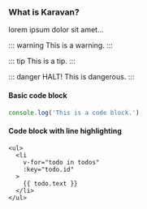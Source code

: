 ### What is Karavan?
lorem ipsum dolor sit amet...

::: warning
This is a warning.
:::

::: tip
This is a tip.
:::

::: danger HALT!
This is dangerous.
:::

#### Basic code block
```js
console.log('This is a code block.')
```

#### Code block with line highlighting
``` html{2}
<ul>
  <li
    v-for="todo in todos"
    :key="todo.id"
  >
    {{ todo.text }}
  </li>
</ul>
```
